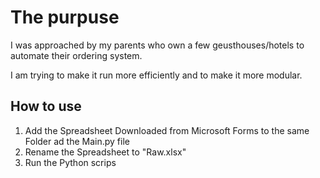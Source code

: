 # The purpuse

I was approached by my parents who own a few geusthouses/hotels to automate their ordering system.

I am trying to make it run more efficiently and to make it more modular.

## How to use
1. Add the Spreadsheet Downloaded from Microsoft Forms to the same Folder ad the Main.py file
2. Rename the Spreadsheet to "Raw.xlsx" 
3. Run the Python scrips